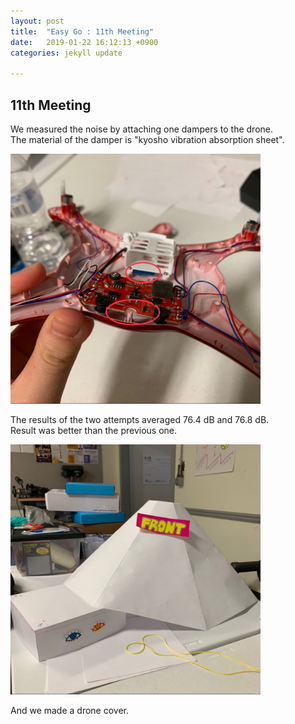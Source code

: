 ```yaml
---
layout: post
title:  "Easy Go : 11th Meeting"
date:   2019-01-22 16:12:13 +0900
categories: jekyll update

---
```


<h2>11th Meeting</h2>
<p>We measured the noise by attaching one dampers to the drone.<br>
The material of the damper is "kyosho vibration absorption sheet".</p>

 <img src="https://raw.githubusercontent.com/leeeeeelee/leeeeeelee.github.io/master/imgs/190123_02.jpg" width="400" alt="11th_meeting1.jpg">

<p>The results of the two attempts averaged 76.4 dB and 76.8 dB.<br>
Result was better than the previous one.</p>

<img src="https://raw.githubusercontent.com/leeeeeelee/leeeeeelee.github.io/master/imgs/190123_01.jpg" width="400" alt="11th_meeting2.jpg"><p></p>

<p>And we made a drone cover.</p>

[jekyll-docs]: https://jekyllrb.com/docs/home
[jekyll-gh]: https://github.com/jekyll/jekyll
[jekyll-talk]: https://talk.jekyllrb.com/